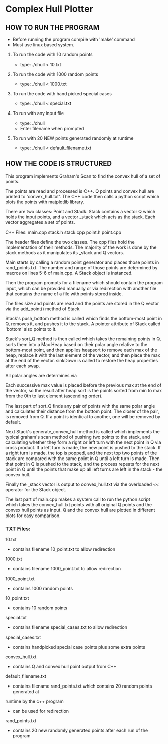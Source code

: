 # Complex Hull Plotter

## HOW TO RUN THE PROGRAM
- Before running the program compile with 'make' command
- Must use linux based system. 

1. To run the code with 10 random points
	- type: ./chull < 10.txt

2. To run the code with 1000 random points 
	- type: ./chull < 1000.txt

3. To run the code with hand picked special cases 
	- type: ./chull < special.txt

4. To run with any input file
	- type: ./chull
	- Enter filename when prompted 

5. To run with 20 NEW points generated randomly at runtime 
	- type: ./chull < default_filename.txt


## HOW THE CODE IS STRUCTURED
This program implements Graham's Scan to find the convex hull of a set of points. 

The points are read and processed is C++. Q points and convex hull are printed to
'convex_hull.txt'. The C++ code then calls a python script which plots the points 
with matplotlib library. 

There are two classes: Point and Stack. Stack contains a vector Q which holds the
input points, and a vector _stack which acts as the stack. Each vector aggregates
a set of points. 

C++ Files:
main.cpp
stack.h
stack.cpp
point.h 
point.cpp

The header files define the two classes. The cpp files hold the implementation of 
their methods. The majority of the work is done by the stack methods as it manipulates
its _stack and Q vectors. 

Main starts by calling a random point generator and places those points in rand_points.txt. 
The number and range of those points are determined by macros on lines 5-6 of main.cpp. 
A Stack object is instanced. 

Then the program prompts for a filename which should contain the program input, 
which can be provided manually or via redirection with another file that contains the name
of a file with points stored inside. 

The files size and points are read and the points are stored in the Q vector via the 
add_point() method of Stack.

Stack's push_bottom method is called which finds the bottom-most point in Q, removes it, 
and pushes it to the stack. A pointer attribute of Stack called 'bottom' also points to it. 

Stack's sort_Q method is then called which takes the remaining points in Q, sorts them
into a Max Heap based on their polar angle relative to the bottom-most point, 
and then applies heapsort to remove each max of the heap, replace it with the 
last element of the vector, and then place the max at the end of the vector. 
sinkDown is called to restore the heap properties after each swap. 

All polar angles are determines via 

Each successive max value is placed before the previous max at the end of the vector, 
so the result after heap sort is the points sorted from min to max from the 0th to 
last element (ascending order). 

The last part of sort_Q finds any pair of points with the same polar angle and calculates
their distance from the bottom point. The closer of the pair, is removed from Q. If a point
is identical to another, one will be removed by default. 

Next Stack's generate_convex_hull method is called which implements the typical graham's scan
method of pushing two points to the stack, and calculating whether they form a right or 
left turn with the next point in Q via cross product. If a left turn is made, the new point
is pushed to the stack. If a right turn is made, the top is popped, and the next top two points
of the stack are compared with the same point in Q until a left turn is made. 
Then that point in Q is pushed to the stack, and the process repeats for the next point in 
Q until the points that make up all left turns are left in the stack - the convex hull. 

Finally the _stack vector is output to convex_hull.txt via the overloaded << operator for 
the Stack object. 

The last part of main.cpp makes a system call to run the python script which takes the 
convex_hull.txt points with all original Q points and the convex hull points as input. 
Q and the convex hull are plotted in different plots for easy comparison. 

### TXT Files:
 
10.txt
- contains filename 10_point.txt to allow redirection 

1000.txt
- contains filename 1000_point.txt to allow redirection 

1000_point.txt
- contains 1000 random points 

10_point.txt
- contains 10 random points 

special.txt
- contains filename special_cases.txt to allow redirection 

special_cases.txt
- contains handpicked special case points plus some extra points

convex_hull.txt
- contains Q and convex hull point output from C++ 

default_filename.txt
- contains filename rand_points.txt which contains 20 random points generated at 
	
runtime by the c++ program 
- can be used for redirection 

rand_points.txt
- contains 20 new randomly generated points after each run of the program
